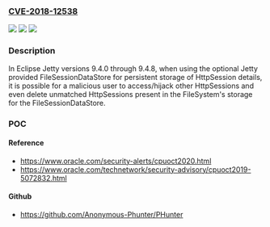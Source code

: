 ### [CVE-2018-12538](https://cve.mitre.org/cgi-bin/cvename.cgi?name=CVE-2018-12538)
![](https://img.shields.io/static/v1?label=Product&message=Eclipse%20Jetty&color=blue)
![](https://img.shields.io/static/v1?label=Version&message=%3C%209.4.9%20&color=brighgreen)
![](https://img.shields.io/static/v1?label=Vulnerability&message=CWE-6%3A%20J2EE%20Misconfiguration%3A%20Insufficient%20Session-ID%20Length&color=brighgreen)

### Description

In Eclipse Jetty versions 9.4.0 through 9.4.8, when using the optional Jetty provided FileSessionDataStore for persistent storage of HttpSession details, it is possible for a malicious user to access/hijack other HttpSessions and even delete unmatched HttpSessions present in the FileSystem's storage for the FileSessionDataStore.

### POC

#### Reference
- https://www.oracle.com/security-alerts/cpuoct2020.html
- https://www.oracle.com/technetwork/security-advisory/cpuoct2019-5072832.html

#### Github
- https://github.com/Anonymous-Phunter/PHunter

